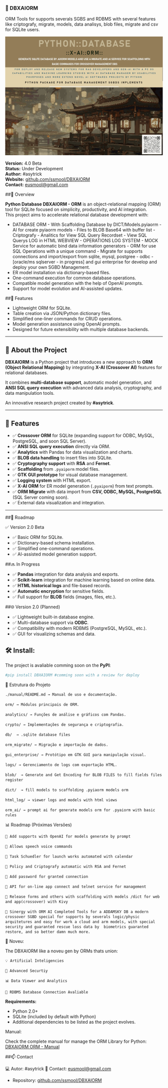 ### 🧠 DBXAIORM
ORM Tools for supports severals SGBS and RDBMS with several features like criptografy, migrate, models, data analisys, blob files, migrate and csv for SQLite users.

![DBXAIORM ORM Logo](./assets/pyormxaidatabase_md.png)

**Version:** 4.0 Beta  
**Status:** Under Development  
**Author:** #asytrick  
**Website:** [github.com/ssmool/DBXAIORM](https://github.com/ssmool/DBXAIORM)  
**Contact:** eusmool@gmail.com  

##📌 Overview

**Python Database DBXAIORM - ORM** is an object-relational mapping (ORM) tool for SQLite focused on simplicity, productivity, and AI integration.  
This project aims to accelerate relational database development with:

- DATABASE ORM - With Scaffolding Database by DICT/Models.pyiaorm - AI for create pyiaorm models - Files to BLOB Base64 with buffer list - Criptografy - Analitics for View SQL Query Recordset - View SQL Querys LOG in HTML WEBVIEW - OPERATIONS LOG SYSTEM - MOCK Service for automatic bind data information generators - ORM for use SQL Operations with a unique command - Migrate for supports connections and import/export from sqlite, mysql, postgree - odbc - [oracle/ms sqlserver - in progress]  and gui enterprise for develop and deploy your own SGBD Management.
- ER model installation via dictionary-based files.
- One-command execution for common database operations.
- Compatible model generation with the help of OpenAI prompts.
- Support for model evolution and AI-assisted updates.

##🚀 Features

- Lightweight ORM for SQLite.
- Table creation via JSON/Python dictionary files.
- Simplified one-liner commands for CRUD operations.
- Model generation assistance using OpenAI prompts.
- Designed for future extensibility with multiple database backends.

---

## 📌 About the Project  

**DBXAIORM** is a Python project that introduces a new approach to **ORM (Object Relational Mapping)** by integrating **X-AI (Crossover AI)** features for relational databases.  

It combines **multi-database support**, automatic model generation, and **ANSI SQL query execution** with advanced data analysis, cryptography, and data manipulation tools.  

An innovative research project created by **#asytrick**.  

---

## 🚀 Features  

- ✅ **Crossover ORM** for SQLite (expanding support for ODBC, MySQL, PostgreSQL, and soon SQL Server).  
- ✅ **ANSI SQL query execution** directly via ORM.  
- ✅ **Analytics** with Pandas for data visualization and charts.  
- ✅ **BLOB data handling** to insert files into SQLite.  
- ✅ **Cryptography support** with **RSA** and **Fernet**.  
- ✅ **Scaffolding** from `.pyaiporm` model files.  
- ✅ **GTK GUI prototype** for visual database management.  
- ✅ **Logging system** with HTML export.  
- ✅ **X-AI ORM** for ER model generation (`.pyaiporm`) from text prompts.  
- ✅ **ORM Migrate** with data import from **CSV, ODBC, MySQL, PostgreSQL** (SQL Server coming soon).  
- ✅ External data visualization and integration.  

---

##🔮 Roadmap

✅ Version 2.0 Beta
- ✅ Basic ORM for SQLite.
- ✅ Dictionary-based schema installation.
- ✅ Simplified one-command operations.
- ✅ AI-assisted model generation support.

##🔜 In Progress
- ✅ **Pandas** integration for data analysis and exports.
- ✅ **Scikit-learn** integration for machine learning based on online data.
- ✅ **HTML historical logs** and file-based records.
- ✅ **Automatic encryption** for sensitive fields.
- ✅ Full support for **BLOB** fields (images, files, etc.).

##🌐 Version 2.0 (Planned)
- ✅ Lightweight built-in database engine.
- ✅ Multi-database support via **ODBC**.
- ✅ Compatibility with modern RDBMS (PostgreSQL, MySQL, etc.).
- ✅ GUI for visualizing schemas and data.

## 🛠 Install:

The project is avaliable comming soon on the **PyPI**:  

```bash
#pip install DBXAIORM #comming soon with a review for deploy
```

📂 Estrutura do Projeto

    ./manual/README.md → Manual de uso e documentação.

    orm/ → Módulos principais de ORM.

    analytics/ → Funções de análise e gráficos com Pandas.

    crypto/ → Implementações de segurança e criptografia.

    db/  → .sqlite database files

    orm_migrate/ → Migração e importação de dados.

    gui_enterprise/ → Protótipo em GTK GUI para manipulação visual.

    logs/ → Gerenciamento de logs com exportação HTML.

    blob/  → Generate and Get Encoding for BLOB FILES to fill fields files register

    dict/  → fill models to scaffolding .pyiaorm models orm

    html_log/ → viewer logs and models with html views

    orm_ai/ → prompt ai for generate models orm for .pyaiorm with basic rules


📊  Roadmap (Próximas Versões)

    🔹 Add supports with OpenAI for models generate by prompt

    🔹 Allows speech voice commands

    🔹 Task Schuedler for launch works automated with calendar

    🔹 Policy and Criptografy automatic with RSA and Fernet

    🔹 Add password for granted connection

    🔹 API for on-line app connect and telnet service for management

    🔹 Release forms and others with scaffolding with models /dict for web and app(crossover) with Kivy

    🔹 Sinergy with ORM AI Completed Tools for a ADDAMSKY DB a modern crossover SGBD special for supports by severals logic/physic arquitetures and easy for work a cloud and arm models, with special security and guaranted rescue loss data by  biometrics guaranted restore, and so better damn much more.

🌟 Noveu:

The DBXAIORM like a noveu gen by ORMs thats union:

    💡 Artificial Inteligencies

    🔐 Advanced Securtiy

    📊 Data Viewer and Analytics 

    🔌 RDBMS Database Connection Avaliable

**Requirements:**
- Python 2.0+
- SQLite (included by default with Python)
- Additional dependencies to be listed as the project evolves.

Manual:

Check the complete manual for manage the ORM Library for Python: [DBXAIORM ORM - Manual](./manual/README.MD)

##📫 Contact

💻 Autor: #asytrick
📧 Contact: eusmool@gmail.com
- Repository: [github.com/ssmool/DBXAIORM](https://github.com/ssmool/DBXAIORM)  
